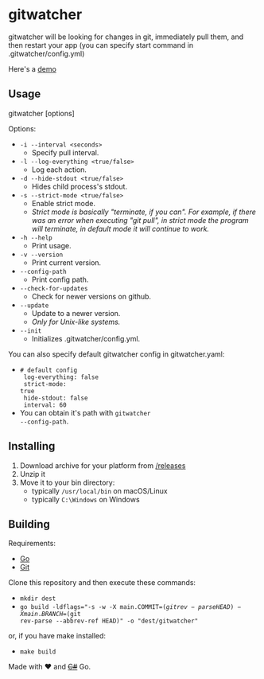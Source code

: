 # gitwatcher
gitwatcher will be looking for changes in git, immediately pull them, and then restart your app (you can specify start command in .gitwatcher/config.yml)

Here's a [demo](https://github.com/KD3n1z/gitwatcher-demo)

## Usage
gitwatcher [options]

Options:
- <code>-i --interval \<seconds\></code>
    - Specify pull interval.
- <code>-l --log-everything \<true/false\></code>
    - Log each action.
- <code>-d --hide-stdout \<true/false\></code>
    - Hides child process's stdout.
- <code>-s --strict-mode \<true/false\></code>
    - Enable strict mode.
    - _Strict mode is basically "terminate, if you can". For example, if there was an error when executing "git pull", in strict mode the program will terminate, in default mode it will continue to work._
- <code>-h --help</code>
    - Print usage.
- <code>-v --version</code>
    - Print current version.
- <code>--config-path</code>
    - Print config path.
- <code>--check-for-updates</code>
    - Check for newer versions on github.
- <code>--update</code>
    - Update to a newer version.
    - _Only for Unix-like systems._
- <code>--init</code>
    - Initializes .gitwatcher/config.yml.


You can also specify default gitwatcher config in gitwatcher.yaml:<br>
- <code># default config<br>
        log-everything: false<br>
        strict-mode: true<br>
        hide-stdout: false<br>
        interval: 60<br></code>
- You can obtain it's path with <code>gitwatcher --config-path</code>.

## Installing
1. Download archive for your platform from [/releases](https://github.com/KD3n1z/gitwatcher/releases)
2. Unzip it
3. Move it to your bin directory:<br>
    - typically <code>/usr/local/bin</code> on macOS/Linux<br>
    - typically <code>C:\Windows</code> on Windows

## Building
Requirements:
- [Go](https://go.dev/)
- [Git](https://git-scm.com/)

Clone this repository and then execute these commands:<br>
- <code>mkdir dest</code>
- <code>go build -ldflags="-s -w -X main.COMMIT=$(git rev-parse HEAD) -X main.BRANCH=$(git rev-parse --abbrev-ref HEAD)" -o "dest/gitwatcher"</code><br>

or, if you have make installed:<br>
- <code>make build</code>

Made with ❤️ and [~~C#~~](https://github.com/KD3n1z/gitwatcher-sharp) Go.

